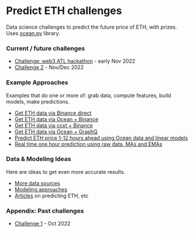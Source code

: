 # Predict ETH challenges

Data science challenges to predict the future price of ETH, with prizes. Uses [ocean.py](https://github.com/oceanprotocol/ocean.py) library.

### Current / future challenges
- [Challenge: web3 ATL hackathon](challenges/hack1.md) - early Nov 2022
- [Challenge 2](challenges/main2.md) - Nov/Dec 2022

### Example Approaches

Examples that do one or more of: grab data, compute features, build models, make predictions.

- [Get ETH data via Binance direct](examples/get-data-binance-direct.md)
- [Get ETH data via Ocean + Binance](examples/get-data-ocean-binance.md)
- [Get ETH data via ccxt + Binance](examples/get-data-ccxt-binance.md)
- [Get ETH data via Ocean + GraphQ](examples/get-data-ocean-the-graph.md)
- [Predict ETH price 1-12 hours ahead using Ocean data and linear models](examples/predict-eth-ocean-data-linear-models.md)
- [Real time one hour prediction using raw data, MAs and EMAs](examples/real-time-raw-mas-emas.md)


### Data & Modeling Ideas

Here are ideas to get even more accurate results.

- [More data sources](ideas/data-sources.md)
- [Modeling approaches](ideas/modeling.md)
- [Articles](ideas/articles.md) on predicting ETH, etc

### Appendix: Past challenges
- [Challenge 1](challenges/main1.md) - Oct 2022

